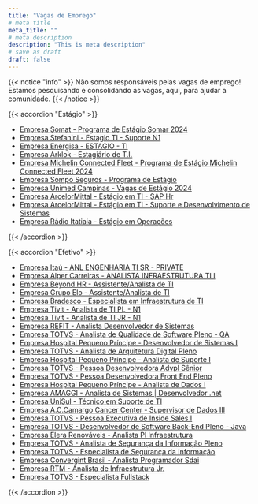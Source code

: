 ```yaml
---
title: "Vagas de Emprego"
# meta title
meta_title: ""
# meta description
description: "This is meta description"
# save as draft
draft: false
---
```


{{< notice "info" >}}
Não somos responsáveis pelas vagas de emprego! Estamos pesquisando e consolidando as vagas, aqui, para ajudar a comunidade.
{{< /notice >}}

<!-- <hr> -->

<!-- ### Estágio -->

{{< accordion "Estágio" >}}

- [Empresa Somat - Programa de Estágio Somar 2024](https://somat.gupy.io/job/eyJqb2JJZCI6NjY5NjY2Miwic291cmNlIjoiZ3VweV9wb3J0YWwifQ==?jobBoardSource=gupy_portal)
- [Empresa Stefanini - Estagio TI - Suporte N1](https://stefanini.gupy.io/job/eyJqb2JJZCI6NjcwMzExNywic291cmNlIjoiZ3VweV9wb3J0YWwifQ==?jobBoardSource=gupy_portal)
- [Empresa Energisa - ESTAGIO - TI](https://estagioenergisa.gupy.io/job/eyJqb2JJZCI6NjY0OTE2OCwic291cmNlIjoiZ3VweV9wb3J0YWwifQ==?jobBoardSource=gupy_portal)
- [Empresa Arklok - Estagiário de T.I.](https://arkloktecnologia.gupy.io/job/eyJqb2JJZCI6NjcwMTk5NSwic291cmNlIjoiZ3VweV9wb3J0YWwifQ==?jobBoardSource=gupy_portal)
- [Empresa Michelin Connected Fleet - Programa de Estágio Michelin Connected Fleet 2024](https://www.vagas.com.br/vagas/v2607956/programa-de-estagio-michelin-connected-fleet-2024)
- [Empresa Sompo Seguros - Programa de Estágio](https://www.vagas.com.br/vagas/v2607664/estagiario)
- [Empresa Unimed Campinas - Vagas de Estágio 2024](https://www.vagas.com.br/vagas/v2595988/vagas-de-estagio-2024)
- [Empresa ArcelorMittal - Estágio em TI - SAP Hr](https://www.vagas.com.br/vagas/v2605505/estagio-em-ti-sap-hr)
- [Empresa ArcelorMittal - Estágio em TI - Suporte e Desenvolvimento de Sistemas](https://www.vagas.com.br/vagas/v2605500/estagio-em-ti-suporte-e-desenvolvimento-de-sistemas)
- [Empresa Rádio Itatiaia - Estágio em Operações](https://www.vagas.com.br/vagas/v2605613/estagio-em-operacoes)

{{< /accordion >}}

{{< accordion "Efetivo" >}}

- [Empresa Itaú - ANL ENGENHARIA TI SR - PRIVATE](https://vemproitau.gupy.io/job/eyJqb2JJZCI6NjY1ODI2OSwic291cmNlIjoiZ3VweV9wb3J0YWwifQ==?jobBoardSource=gupy_portal)
- [Empresa Alper Carreiras - ANALISTA INFRAESTRUTURA TI I](https://alpercarreiras.gupy.io/job/eyJqb2JJZCI6NjYxNTE1MCwic291cmNlIjoiZ3VweV9wb3J0YWwifQ==?jobBoardSource=gupy_portal)
- [Empresa Beyond HR - Assistente/Analista de TI](https://beyondhr.gupy.io/job/eyJqb2JJZCI6NjY5MTY4MCwic291cmNlIjoiZ3VweV9wb3J0YWwifQ==?jobBoardSource=gupy_portal)
- [Empresa Grupo Elo - Assistente/Analista de TI](https://grupoelo.gupy.io/job/eyJqb2JJZCI6NjY4MzQ4Niwic291cmNlIjoiZ3VweV9wb3J0YWwifQ==?jobBoardSource=gupy_portal)
- [Empresa Bradesco - Especialista em Infraestrutura de TI](https://pageoutsourcingbr.gupy.io/job/eyJqb2JJZCI6NjY3ODAyOSwic291cmNlIjoiZ3VweV9wb3J0YWwifQ==?jobBoardSource=gupy_portal)
- [Empresa Tivit - Analista de TI PL - N1](https://tivit.gupy.io/job/eyJqb2JJZCI6NjY1MzM2MSwic291cmNlIjoiZ3VweV9wb3J0YWwifQ==?jobBoardSource=gupy_portal)
- [Empresa Tivit - Analista de TI JR - N1](https://tivit.gupy.io/job/eyJqb2JJZCI6NjY1MzIxMCwic291cmNlIjoiZ3VweV9wb3J0YWwifQ==?jobBoardSource=gupy_portal)
- [Empresa REFIT - Analista Desenvolvedor de Sistemas](https://www.vagas.com.br/vagas/v2607594/analista-desenvolvedor-de-sistemas)
- [Empresa TOTVS - Analista de Qualidade de Software Pleno - QA](https://www.vagas.com.br/vagas/v2607870/analista-de-qualidade-de-software-pleno-qa)
- [Empresa Hospital Pequeno Príncipe - Desenvolvedor de Sistemas I](https://www.vagas.com.br/vagas/v2607907/desenvolvedor-de-sistemas-i)
- [Empresa TOTVS - Analista de Arquitetura Digital Pleno](https://www.vagas.com.br/vagas/v2607612/analista-de-arquitetura-digital-pleno)
- [Empresa Hospital Pequeno Príncipe - Analista de Suporte I](https://www.vagas.com.br/vagas/v2607878/analista-de-suporte-i)
- [Empresa TOTVS - Pessoa Desenvolvedora Advpl Sênior](https://www.vagas.com.br/vagas/v2607669/pessoa-desenvolvedora-advpl-senior)
- [Empresa TOTVS - Pessoa Desenvolvedora Front End Pleno](https://www.vagas.com.br/vagas/v2607654/pessoa-desenvolvedora-front-end-pleno)
- [Empresa Hospital Pequeno Príncipe - Analista de Dados I](https://www.vagas.com.br/vagas/v2607890/analista-de-dados-i)
- [Empresa AMAGGI - Analista de Sistemas | Desenvolvedor .net](https://www.vagas.com.br/vagas/v2607154/analista-de-sistemas-desenvolvedor-net)
- [Empresa UniSul - Técnico em Suporte de TI](https://www.vagas.com.br/vagas/v2607558/tecnico-em-suporte-de-ti)
- [Empresa A.C.Camargo Cancer Center - Supervisor de Dados III](https://www.vagas.com.br/vagas/v2606652/supervisor-de-dados-iii)
- [Empresa TOTVS - Pessoa Executiva de Inside Sales I](https://www.vagas.com.br/vagas/v2606815/pessoa-executiva-de-inside-sales-i)
- [Empresa TOTVS - Desenvolvedor de Software Back-End Pleno - Java](https://www.vagas.com.br/vagas/v2606662/desenvolvedor-de-software-back-end-pleno-java)
- [Empresa Elera Renováveis - Analista Pl Infraestrutura](https://www.vagas.com.br/vagas/v2606689/analista-pl-infraestrutura)
- [Empresa TOTVS - Analista de Segurança da Informação Pleno](https://www.vagas.com.br/vagas/v2606684/analista-de-seguranca-da-informacao-pleno)
- [Empresa TOTVS - Especialista de Segurança da Informação](https://www.vagas.com.br/vagas/v2606691/especialista-de-seguranca-da-informacao)
- [Empresa Convergint Brasil - Analista Programador Sdai](https://www.vagas.com.br/vagas/v2590942/analista-programador-sdai)
- [Empresa RTM - Analista de Infraestrutura Jr.](https://www.vagas.com.br/vagas/v2607109/analista-de-infraestrutura-jr)
- [Empresa TOTVS - Especialista Fullstack](https://www.vagas.com.br/vagas/v2607029/especialista-fullstack)

{{< /accordion >}}
